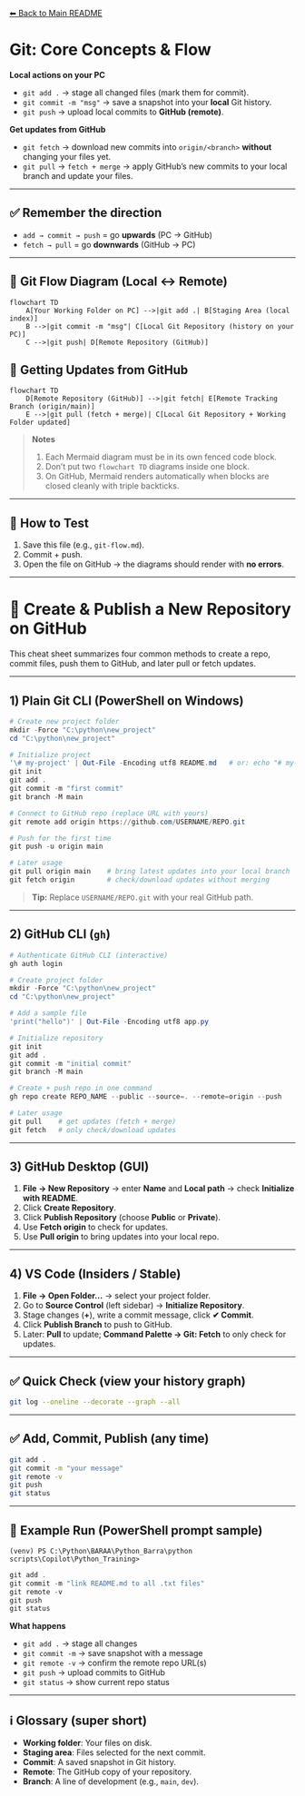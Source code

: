 [⬅ Back to Main README](../README.md)

# Git: Core Concepts & Flow

**Local actions on your PC**  
- `git add .` → stage all changed files (mark them for commit).  
- `git commit -m "msg"` → save a snapshot into your **local** Git history.  
- `git push` → upload local commits to **GitHub (remote)**.  

**Get updates from GitHub**  
- `git fetch` → download new commits into `origin/<branch>` **without** changing your files yet.  
- `git pull` → `fetch + merge` → apply GitHub’s new commits to your local branch and update your files.  

---

## ✅ Remember the direction

- `add → commit → push` = go **upwards** (PC → GitHub)  
- `fetch → pull` = go **downwards** (GitHub → PC)

---

## 🔹 Git Flow Diagram (Local ↔ Remote)

```mermaid
flowchart TD
    A[Your Working Folder on PC] -->|git add .| B[Staging Area (local index)]
    B -->|git commit -m "msg"| C[Local Git Repository (history on your PC)]
    C -->|git push| D[Remote Repository (GitHub)]
```

## 🔹 Getting Updates from GitHub

```mermaid
flowchart TD
    D[Remote Repository (GitHub)] -->|git fetch| E[Remote Tracking Branch (origin/main)]
    E -->|git pull (fetch + merge)| C[Local Git Repository + Working Folder updated]
```

> **Notes**
> 1) Each Mermaid diagram must be in its own fenced code block.  
> 2) Don’t put two `flowchart TD` diagrams inside one block.  
> 3) On GitHub, Mermaid renders automatically when blocks are closed cleanly with triple backticks.

---

## 🎯 How to Test
1. Save this file (e.g., `git-flow.md`).  
2. Commit + push.  
3. Open the file on GitHub → the diagrams should render with **no errors**.

---

# 📘 Create & Publish a New Repository on GitHub

This cheat sheet summarizes four common methods to create a repo, commit files, push them to GitHub, and later pull or fetch updates.

---

## 1) Plain Git CLI (PowerShell on Windows)

```powershell
# Create new project folder
mkdir -Force "C:\python\new_project"
cd "C:\python\new_project"

# Initialize project
'\# my-project' | Out-File -Encoding utf8 README.md   # or: echo "# my-project" > README.md
git init
git add .
git commit -m "first commit"
git branch -M main

# Connect to GitHub repo (replace URL with yours)
git remote add origin https://github.com/USERNAME/REPO.git

# Push for the first time
git push -u origin main

# Later usage
git pull origin main    # bring latest updates into your local branch
git fetch origin        # check/download updates without merging
```

> **Tip:** Replace `USERNAME/REPO.git` with your real GitHub path.

---

## 2) GitHub CLI (`gh`)

```powershell
# Authenticate GitHub CLI (interactive)
gh auth login

# Create project folder
mkdir -Force "C:\python\new_project"
cd "C:\python\new_project"

# Add a sample file
'print("hello")' | Out-File -Encoding utf8 app.py

# Initialize repository
git init
git add .
git commit -m "initial commit"
git branch -M main

# Create + push repo in one command
gh repo create REPO_NAME --public --source=. --remote=origin --push

# Later usage
git pull    # get updates (fetch + merge)
git fetch   # only check/download updates
```

---

## 3) GitHub Desktop (GUI)

1. **File → New Repository** → enter **Name** and **Local path** → check **Initialize with README**.  
2. Click **Create Repository**.  
3. Click **Publish Repository** (choose **Public** or **Private**).  
4. Use **Fetch origin** to check for updates.  
5. Use **Pull origin** to bring updates into your local repo.

---

## 4) VS Code (Insiders / Stable)

1. **File → Open Folder…** → select your project folder.  
2. Go to **Source Control** (left sidebar) → **Initialize Repository**.  
3. Stage changes (**+**), write a commit message, click **✔ Commit**.  
4. Click **Publish Branch** to push to GitHub.  
5. Later: **Pull** to update; **Command Palette → Git: Fetch** to only check for updates.

---

## ✅ Quick Check (view your history graph)

```bash
git log --oneline --decorate --graph --all
```

---

## ✅ Add, Commit, Publish (any time)

```bash
git add .
git commit -m "your message"
git remote -v
git push
git status
```

---

## 🔁 Example Run (PowerShell prompt sample)

```text
(venv) PS C:\Python\BARAA\Python_Barra\python scripts\Copilot\Python_Training>
```

```powershell
git add .
git commit -m "link README.md to all .txt files"
git remote -v
git push
git status
```

**What happens**  
- `git add .` → stage all changes  
- `git commit -m` → save snapshot with a message  
- `git remote -v` → confirm the remote repo URL(s)  
- `git push` → upload commits to GitHub  
- `git status` → show current repo status

---

## ℹ️ Glossary (super short)
- **Working folder**: Your files on disk.  
- **Staging area**: Files selected for the next commit.  
- **Commit**: A saved snapshot in Git history.  
- **Remote**: The GitHub copy of your repository.  
- **Branch**: A line of development (e.g., `main`, `dev`).

